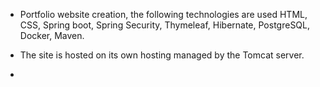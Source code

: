 - Portfolio website creation, the following technologies are used HTML, CSS, Spring boot, Spring Security, Thymeleaf, Hibernate, PostgreSQL, Docker, Maven. 

- The site is hosted on its own hosting managed by the Tomcat server.

- <!--  Link - https://gaile.ee   -->
